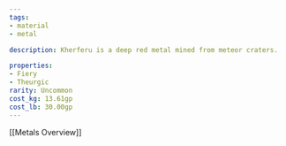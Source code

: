 ```yaml
---
tags:
- material
- metal

description: Kherferu is a deep red metal mined from meteor craters.

properties:
- Fiery
- Theurgic
rarity: Uncommon
cost_kg: 13.61gp
cost_lb: 30.00gp
---
```

[[Metals Overview]]